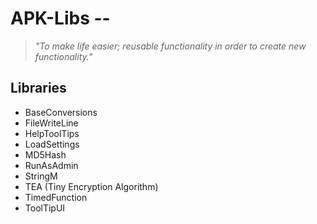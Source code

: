 # APK-Libs --
> *"To make life easier; reusable functionality in order to create new functionality."*

## Libraries
- BaseConversions
- FileWriteLine
- HelpToolTips
- LoadSettings
- MD5Hash
- RunAsAdmin
- StringM
- TEA (Tiny Encryption Algorithm)
- TimedFunction
- ToolTipUI
